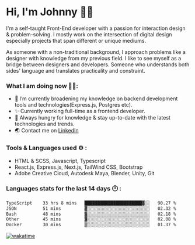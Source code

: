 # Hi, I'm Johnny 👋🧑‍

I'm a self-taught Front-End developer with a passion for interaction design & problem-solving. I mostly work on the intersection of digital design especially projects that span different or unique mediums.

As someone with a non-traditional background, I approach problems like a designer with knowledge from my previous field. I like to see myself as a bridge between designers and developers. Someone who understands both sides' language and translates practicality and constraint.

### What I am doing now 🧑‍💻:

- 🔭 I’m currently broadening my knowledge on backend development tools and technologies(Express.js, Postgres etc).
- ✨ Currently working full-time as a frontend developer.
- 📖 Always hungry for knowledge & stay up-to-date with the latest technologies and trends.
- 🌏 Contact me on [LinkedIn](https://www.linkedin.com/in/johchai/)

### Tools & Languages used ⚙️ :

- HTML & SCSS, Javascript, Typescript
- React.js, Express.js, Next.js, TailWind CSS, Bootstrap
- Adobe Creative Cloud, Autodesk Maya, Blender, Unity, Git

### Languages stats for the last 14 days 🕛 :

<!--START_SECTION:waka-->

```txt
TypeScript    33 hrs 8 mins   ██████████████████████▓░░   90.27 %
JSON          51 mins         ▓░░░░░░░░░░░░░░░░░░░░░░░░   02.32 %
Bash          48 mins         ▓░░░░░░░░░░░░░░░░░░░░░░░░   02.18 %
Other         45 mins         ▓░░░░░░░░░░░░░░░░░░░░░░░░   02.08 %
Docker        30 mins         ▒░░░░░░░░░░░░░░░░░░░░░░░░   01.37 %
```

<!--END_SECTION:waka-->

[![wakatime](https://wakatime.com/badge/user/0cd14e89-b357-451d-b5c1-4a79286fb5a6.svg)](https://wakatime.com/@0cd14e89-b357-451d-b5c1-4a79286fb5a6)
